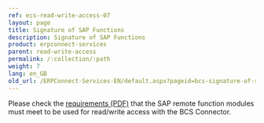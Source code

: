 ```yaml
---
ref: ecs-read-write-access-07
layout: page
title: Signature of SAP Functions
description: Signature of SAP Functions
product: erpconnect-services
parent: read-write-access
permalink: /:collection/:path
weight: 7
lang: en_GB
old_url: /ERPConnect-Services-EN/default.aspx?pageid=bcs-signature-of-sap-functions
---
```


Please check the [requirements (PDF)](https://cdn-files.theobald-software.com/help/ECS/SAP-Function-Signatures-for-ECS-BCS-Connector.pdf) that the SAP remote function modules must meet to be used for read/write access with the BCS Connector.